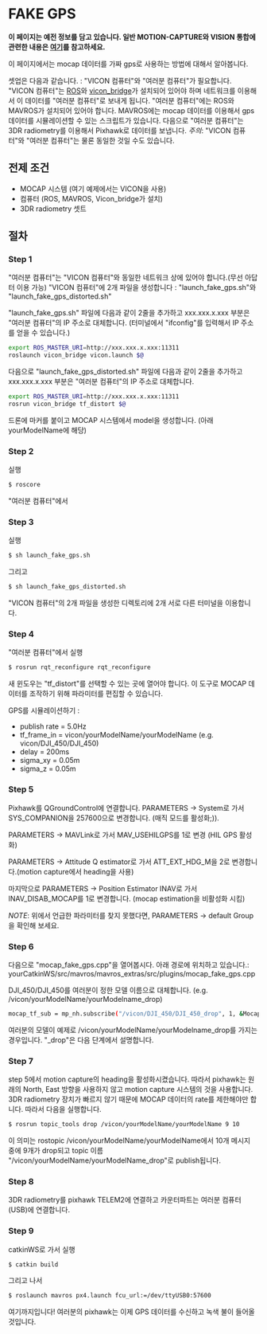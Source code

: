 # FAKE GPS

**이 페이지는 예전 정보를 담고 있습니다. 일반 MOTION-CAPTURE와 VISION 통합에 관련한 내용은 [여기](../ros/external_position_estimation.md)를 참고하세요.**

이 페이지에서는 mocap 데이터를 가짜 gps로 사용하는 방법에 대해서 알아봅니다.

셋업은 다음과 같습니다. :
"VICON 컴퓨터"와 "여러분 컴퓨터"가 필요합니다. "VICON 컴퓨터"는 [ROS](http://www.ros.org/)와 [vicon_bridge](https://github.com/ethz-asl/vicon_bridge)가 설치되어 있어야 하며 네트워크를 이용해서 이 데이터를 "여러분 컴퓨터"로 보내게 됩니다. "여러분 컴퓨터"에는 ROS와 MAVROS가 설치되어 있어야 합니다. MAVROS에는 mocap 데이터를 이용해서 gps 데이터를 시뮬레이션할 수 있는 스크립트가 있습니다.
다음으로 "여러분 컴퓨터"는 3DR radiometry를 이용해서 Pixhawk로 데이터를 보냅니다.
*주의*: "VICON 컴퓨터"와 "여러분 컴퓨터"는 물론 동일한 것일 수도 있습니다.

## 전제 조건
* MOCAP 시스템 (여기 예제에서는 VICON을 사용)
* 컴퓨터 (ROS, MAVROS, Vicon_bridge가 설치)
* 3DR radiometry 셋트

## 절차
### Step 1
"여러분 컴퓨터"는 "VICON 컴퓨터"와 동일한 네트워크 상에 있어야 합니다.(무선 아답터 이용 가능) "VICON 컴퓨터"에 2개 파일을 생성합니다 : "launch_fake_gps.sh"와 "launch_fake_gps_distorted.sh"

"launch_fake_gps.sh" 파일에 다음과 같이 2줄을 추가하고 xxx.xxx.x.xxx 부분은 "여러분 컴퓨터"의 IP 주소로 대체합니다. (터미널에서 "ifconfig"를 입력해서 IP 주소를 얻을 수 있습니다.)
```sh
export ROS_MASTER_URI=http://xxx.xxx.x.xxx:11311
roslaunch vicon_bridge vicon.launch $@
```

다음으로 "launch_fake_gps_distorted.sh" 파일에 다음과 같이 2줄을 추가하고 xxx.xxx.x.xxx 부분은 "여러분 컴퓨터"의 IP 주소로 대체합니다.
```sh
export ROS_MASTER_URI=http://xxx.xxx.x.xxx:11311
rosrun vicon_bridge tf_distort $@
```

드론에 마커를 붙이고 MOCAP 시스템에서 model을 생성합니다. (아래 yourModelName에 해당)

### Step 2
실행
```sh
$ roscore
```
"여러분 컴퓨터"에서


### Step 3
실행
```sh
$ sh launch_fake_gps.sh
```
그리고
```sh
$ sh launch_fake_gps_distorted.sh
```
"VICON 컴퓨터"의 2개 파일을 생성한 디렉토리에 2개 서로 다른 터미널을 이용합니다.


### Step 4
"여러분 컴퓨터"에서 실행
```sh
$ rosrun rqt_reconfigure rqt_reconfigure
```
새 윈도우는 "tf_distort"를 선택할 수 있는 곳에 열어야 합니다. 이 도구로 MOCAP 데이터를 조작하기 위해 파라미터를 편집할 수 있습니다.

GPS를 시뮬레이션하기 :
* publish rate = 5.0Hz
* tf_frame_in = vicon/yourModelName/yourModelName (e.g. vicon/DJI_450/DJI_450)
* delay = 200ms
* sigma_xy = 0.05m
* sigma_z = 0.05m


### Step 5
Pixhawk를 QGroundControl에 연결합니다. PARAMETERS -> System로 가서 SYS_COMPANION을 257600으로 변경합니다. (매직 모드를 활성화;)).

PARAMETERS -> MAVLink로 가서 MAV_USEHILGPS를 1로 변경 (HIL GPS 활성화)

PARAMETERS -> Attitude Q estimator로 가서 ATT_EXT_HDG_M을 2로 변경합니다.(motion capture에서 heading을 사용)

마지막으로 PARAMETERS -> Position Estimator INAV로 가서 INAV_DISAB_MOCAP를 1로 변경합니다. (mocap estimation을 비활성화 시킴)

*NOTE*: 위에서 언급한 파라미터를 찾지 못했다면, PARAMETERS -> default Group을 확인해 보세요.


### Step 6
다음으로 "mocap_fake_gps.cpp"을 열어봅시다. 아래 경로에 위치하고 있습니다.:
yourCatkinWS/src/mavros/mavros_extras/src/plugins/mocap_fake_gps.cpp

DJI_450/DJI_450를 여러분이 정한 모델 이름으로 대체합니다. (e.g. /vicon/yourModelName/yourModelname_drop)
```sh
mocap_tf_sub = mp_nh.subscribe("/vicon/DJI_450/DJI_450_drop", 1, &MocapFakeGPSPlugin::mocap_tf_cb, this);
```
여러분의 모델이 예제로 /vicon/yourModelName/yourModelname_drop를 가지는 경우입니다. "_drop"은 다음 단계에서 설명합니다.


### Step 7
step 5에서 motion capture의 heading을 활성화시켰습니다. 따라서 pixhawk는 원래의 North, East 방향을 사용하지 않고 motion capture 시스템의 것을 사용합니다. 3DR radiometry 장치가 빠르지 않기 때문에 MOCAP 데이터의 rate를 제한해야만 합니다. 따라서 다음을 실행합니다.
```sh
$ rosrun topic_tools drop /vicon/yourModelName/yourModelName 9 10
```
이 의미는 rostopic /vicon/yourModelName/yourModelName에서 10개 메시지 중에 9개가 drop되고 topic 이름 "/vicon/yourModelName/yourModelName_drop"로 publish됩니다.


### Step 8
3DR radiometry를 pixhawk TELEM2에 연결하고 카운터파트는 여러분 컴퓨터(USB)에 연결합니다.


### Step 9
catkinWS로 가서 실행
```sh
$ catkin build
```
그리고 나서
```sh
$ roslaunch mavros px4.launch fcu_url:=/dev/ttyUSB0:57600
```
여기까지입니다! 여러분의 pixhawk는 이제 GPS 데이터를 수신하고 녹색 불이 들어올 것입니다.
